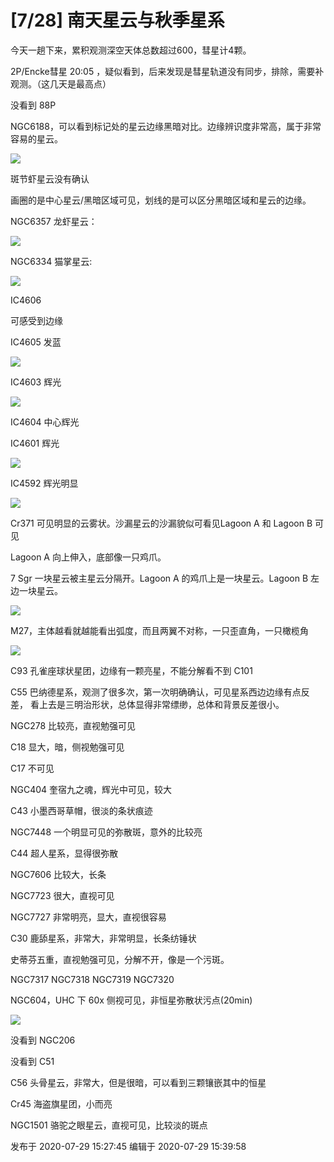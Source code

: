 # [7/28] 南天星云与秋季星系

今天一趟下来，累积观测深空天体总数超过600，彗星计4颗。

  

2P/Encke彗星 20:05 ，疑似看到，后来发现是彗星轨道没有同步，排除，需要补观测。（这几天是最高点）

没看到 88P

NGC6188，可以看到标记处的星云边缘黑暗对比。边缘辨识度非常高，属于非常容易的星云。

![](https://pica.zhimg.com/v2-ecc2d853ac9b4c2ba71d5aabad66caac_720w.jpg?source=d16d100b)

  

斑节虾星云没有确认

画圈的是中心星云/黑暗区域可见，划线的是可以区分黑暗区域和星云的边缘。

NGC6357 龙虾星云：

  

  

![](https://pic3.zhimg.com/v2-f15bd16a5750b3d7a4885fddc081fb89_720w.jpg?source=d16d100b)

  

  

NGC6334 猫掌星云:

  

  

![](https://pic1.zhimg.com/v2-f14b412d58fac77979ac3b2a299cfd9e_720w.jpg?source=d16d100b)

  

  

IC4606

可感受到边缘

IC4605 发蓝

  

  

![](https://pica.zhimg.com/v2-d30c062039fa434a33d38af463900747_720w.jpg?source=d16d100b)

  

  

IC4603 辉光

  

![](https://pic2.zhimg.com/v2-2585c73cb7d3dafa72b213285b6bc0b7_720w.jpg?source=d16d100b)

  

IC4604 中心辉光

IC4601 辉光

  

  

![](https://pic1.zhimg.com/v2-396d8ef9870d843ae0edef7340de714c_720w.jpg?source=d16d100b)

  

  

IC4592 辉光明显

  

![](https://pic2.zhimg.com/v2-ce9bb1f85b90a616d6b573e9e0c0b0a0_720w.jpg?source=d16d100b)

  

Cr371 可见明显的云雾状。沙漏星云的沙漏貌似可看见Lagoon A 和 Lagoon B 可见

Lagoon A 向上伸入，底部像一只鸡爪。

  

7 Sgr 一块星云被主星云分隔开。Lagoon A 的鸡爪上是一块星云。Lagoon B 左边一块星云。

  

![](https://pic3.zhimg.com/v2-7f9fb14570600a9b0858d9d0fc854d3b_720w.jpg?source=d16d100b)

  

M27，主体越看就越能看出弧度，而且两翼不对称，一只歪直角，一只橄榄角

  

  

![](https://pic1.zhimg.com/v2-b0d6b6622fd602431722134b8f58c2ae_720w.jpg?source=d16d100b)

  

  

C93 孔雀座球状星团，边缘有一颗亮星，不能分解看不到 C101

C55 巴纳德星系，观测了很多次，第一次明确确认，可见星系西边边缘有点反差， 看上去是三明治形状，总体显得非常缥缈，总体和背景反差很小。

NGC278 比较亮，直视勉强可见

C18 显大，暗，侧视勉强可见

C17 不可见

NGC404 奎宿九之魂，辉光中可见，较大

C43 小墨西哥草帽，很淡的条状痕迹

NGC7448 一个明显可见的弥散斑，意外的比较亮

C44 超人星系，显得很弥散

NGC7606 比较大，长条

NGC7723 很大，直视可见

  

NGC7727 非常明亮，显大，直视很容易

C30 鹿舔星系，非常大，非常明显，长条纺锤状

史蒂芬五重，直视勉强可见，分解不开，像是一个污斑。

NGC7317 NGC7318 NGC7319 NGC7320

NGC604，UHC 下 60x 侧视可见，非恒星弥散状污点(20min)

  

![](https://pic1.zhimg.com/v2-4c78f08cc3540fc54d8d82e60e2c1ca2_720w.jpg?source=d16d100b)

  

没看到 NGC206

没看到 C51

  

C56 头骨星云，非常大，但是很暗，可以看到三颗镶嵌其中的恒星

Cr45 海盗旗星团，小而亮

NGC1501 骆驼之眼星云，直视可见，比较淡的斑点

发布于 2020-07-29 15:27:45 编辑于 2020-07-29 15:39:58

